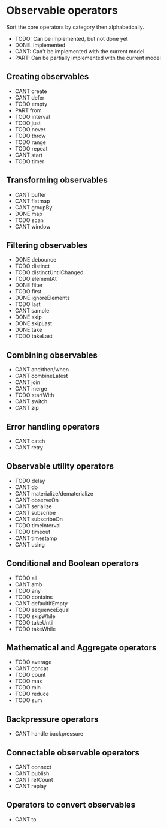 Observable operators
====================

Sort the core operators by category then alphabetically.

- TODO: Can be implemented, but not done yet
- DONE: Implemented
- CANT: Can't be implemented with the current model
- PART: Can be partially implemented with the current model


Creating observables
--------------------

- CANT create
- CANT defer
- TODO empty
- PART from
- TODO interval
- TODO just
- TODO never
- TODO throw
- TODO range
- TODO repeat
- CANT start
- TODO timer


Transforming observables
------------------------

- CANT buffer
- CANT flatmap
- CANT groupBy
- DONE map
- TODO scan
- CANT window


Filtering observables
---------------------

- DONE debounce
- TODO distinct
- TODO distinctUntilChanged
- TODO elementAt
- DONE filter
- TODO first
- DONE ignoreElements
- TODO last
- CANT sample
- DONE skip
- DONE skipLast
- DONE take
- TODO takeLast


Combining observables
---------------------

- CANT and/then/when
- CANT combineLatest
- CANT join
- CANT merge
- TODO startWith
- CANT switch
- CANT zip


Error handling operators
------------------------

- CANT catch
- CANT retry


Observable utility operators
----------------------------

- TODO delay
- CANT do
- CANT materialize/dematerialize
- CANT observeOn
- CANT serialize
- CANT subscribe
- CANT subscribeOn
- TODO timeInterval
- TODO timeout
- CANT timestamp
- CANT using


Conditional and Boolean operators
---------------------------------

- TODO all
- CANT amb
- TODO any
- TODO contains
- CANT defaultIfEmpty
- TODO sequenceEqual
- TODO skipWhile
- TODO takeUntil
- TODO takeWhile


Mathematical and Aggregate operators
------------------------------------

- TODO average
- CANT concat
- TODO count
- TODO max
- TODO min
- TODO reduce
- TODO sum


Backpressure operators
----------------------

- CANT handle backpressure


Connectable observable operators
--------------------------------

- CANT connect
- CANT publish
- CANT refCount
- CANT replay


Operators to convert observables
--------------------------------

- CANT to
